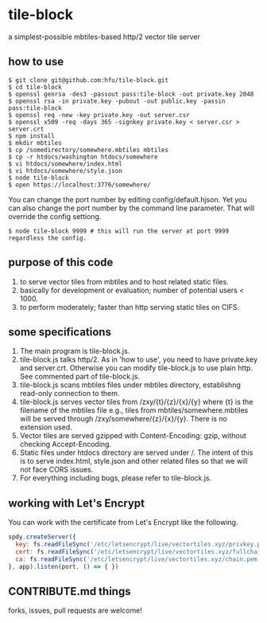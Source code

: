# tile-block
a simplest-possible mbtiles-based http/2 vector tile server

## how to use
```console
$ git clone git@github.com:hfu/tile-block.git
$ cd tile-block
$ openssl genrsa -des3 -passout pass:tile-block -out private.key 2048
$ openssl rsa -in private.key -pubout -out public.key -passin pass:tile-block
$ openssl req -new -key private.key -out server.csr
$ openssl x509 -req -days 365 -signkey private.key < server.csr > server.crt
$ npm install
$ mkdir mbtiles
$ cp /somedirectory/somewhere.mbtiles mbtiles
$ cp -r htdocs/washington htdocs/somewhere
$ vi htdocs/somewhere/index.html
$ vi htdocs/somewhere/style.json
$ node tile-block
$ open https://localhost:3776/somewhere/
```

You can change the port number by editing config/default.hjson. Yet you can also change the port number by the command line parameter. That will override the config settiong.

```console
$ node tile-block 9999 # this will run the server at port 9999 regardless the config.
```

## purpose of this code
1. to serve vector tiles from mbtiles and to host related static files.
2. basically for development or evaluation; number of potential users < 1000.
3. to perform moderately; faster than http serving static tiles on CIFS.

## some specifications
1. The main program is tile-block.js.
2. tile-block.js talks http/2. As in 'how to use', you need to have private.key and server.crt. Otherwise you can modify tile-block.js to use plain http. See commented part of tile-block.js.
3. tile-block.js scans mbtiles files under mbtiles directory, establishng read-only connection to them.
4. tile-block.js serves vector tiles from /zxy/{t}/{z}/{x}/{y} where {t} is the filename of the mbtiles file e.g., tiles from mbtiles/somewhere.mbtiles will be served through /zxy/somewhere/{z}/{x}/{y}. There is no extension used.
5. Vector tiles are served gzipped with Content-Encoding: gzip, without checking Accept-Encoding.
6. Static files under htdocs directory are served under /. The intent of this is to serve index.html, style.json and other related files so that we will not face CORS issues.
7. For everything including bugs, please refer to tile-block.js.

## working with Let's Encrypt
You can work with the certificate from Let's Encrypt like the following.
```javascript
spdy.createServer({
  key: fs.readFileSync('/etc/letsencrypt/live/vectortiles.xyz/privkey.pem'), 
  cert: fs.readFileSync('/etc/letsencrypt/live/vectortiles.xyz/fullchain.pem'),
  ca: fs.readFileSync('/etc/letsencrypt/live/vectortiles.xyz/chain.pem')
}, app).listen(port, () => { })
```

## CONTRIBUTE.md things
forks, issues, pull requests are welcome!

